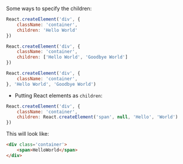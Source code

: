 
Some ways to specify the children:

```jsx
React.createElement('div', {
    className: 'container',
    children: 'Hello World'
})
```

```jsx
React.createElement('div', {
    className: 'container',
    children: ['Hello World', 'Goodbye World']
})
```

```jsx
React.createElement('div', {
    className: 'container',
}, 'Hello World', 'Goodbye World')
```

- Putting React elements as `children`:

```jsx
React.createElement('div', {
    className: 'container',
    children: React.createElement('span', null, 'Hello', 'World')
})
```

This will look like:

```html
<div class='container'>
    <span>HelloWorld</span>
</div>
```
